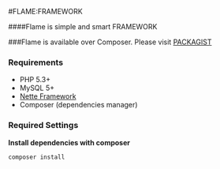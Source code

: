 #FLAME:FRAMEWORK

####Flame is simple and smart FRAMEWORK

###Flame is available over Composer. Please visit [PACKAGIST](http://packagist.org/packages/flame/framework)

### Requirements
* PHP 5.3+
* MySQL 5+
* [Nette Framework](http://nette.org/)
* Composer (dependencies manager)

### Required Settings
**Install dependencies with composer**

	composer install